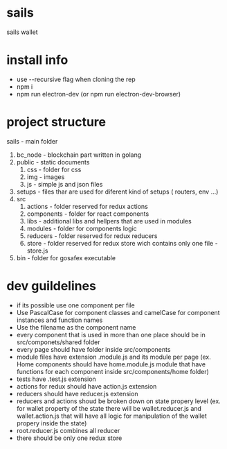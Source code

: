 # sails
sails wallet 
# install info
- use --recursive flag when cloning the rep
- npm i 
- npm run electron-dev (or npm run electron-dev-browser)
# project structure
sails - main folder
1. bc_node - blockchain part written in golang
2. public - static documents
    1. css - folder for css
    2. img - images
    3. js - simple js and json files
3. setups - files thar are used for diferent kind of setups ( routers, env ...)
4. src
    1. actions - folder reserved for redux actions
    2. components - folder for react components
    3. libs - additional libs and hellpers that are used in modules
    4. modules - folder for components logic
    5. reducers - folder reserved for redux reducers
    6. store - folder reserved for redux store wich contains only one file - store.js
5. bin - folder for gosafex executable

# dev guildelines
- if its possible use one component per file
- Use PascalCase for component classes and camelCase for component instances and function names
- Use the filename as the component name
- every component that is used in more than one place should be in src/componets/shared folder
- every page should have folder inside src/components
- module files have extension .module.js and its module per page (ex. Home components should have home.module.js module that have functions for each component inside src/components/home folder)
- tests have .test.js extension 
- actions for redux should have action.js extension
- reducers should have reducer.js extension
- reducers and actions shoud be broken down on state propery level (ex. for wallet property of the state there will be wallet.reducer.js and wallet.action.js that will have all logic for manipulation of the wallet propery inside the state)
- root.reducer.js combines all reducer
- there should be only one redux store